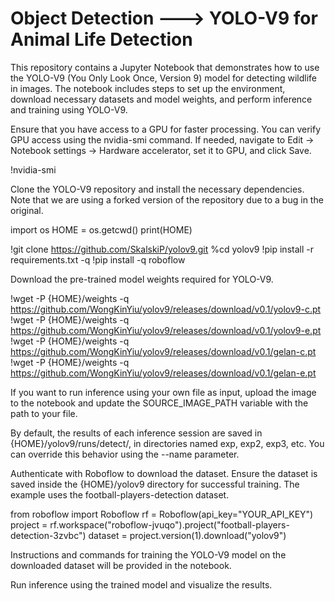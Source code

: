# Object Detection ---> YOLO-V9 for Animal Life Detection

This repository contains a Jupyter Notebook that demonstrates how to use the YOLO-V9 (You Only Look Once, Version 9) model for detecting wildlife in images. The notebook includes steps to set up the environment, download necessary datasets and model weights, and perform inference and training using YOLO-V9.

Ensure that you have access to a GPU for faster processing. You can verify GPU access using the nvidia-smi command. If needed, navigate to Edit -> Notebook settings -> Hardware accelerator, set it to GPU, and click Save.


!nvidia-smi


Clone the YOLO-V9 repository and install the necessary dependencies. Note that we are using a forked version of the repository due to a bug in the original.

import os
HOME = os.getcwd()
print(HOME)

!git clone https://github.com/SkalskiP/yolov9.git
%cd yolov9
!pip install -r requirements.txt -q
!pip install -q roboflow

Download the pre-trained model weights required for YOLO-V9.


!wget -P {HOME}/weights -q https://github.com/WongKinYiu/yolov9/releases/download/v0.1/yolov9-c.pt
!wget -P {HOME}/weights -q https://github.com/WongKinYiu/yolov9/releases/download/v0.1/yolov9-e.pt
!wget -P {HOME}/weights -q https://github.com/WongKinYiu/yolov9/releases/download/v0.1/gelan-c.pt
!wget -P {HOME}/weights -q https://github.com/WongKinYiu/yolov9/releases/download/v0.1/gelan-e.pt


If you want to run inference using your own file as input, upload the image to the notebook and update the SOURCE_IMAGE_PATH variable with the path to your file.

By default, the results of each inference session are saved in {HOME}/yolov9/runs/detect/, in directories named exp, exp2, exp3, etc. You can override this behavior using the --name parameter.

Authenticate with Roboflow to download the dataset. Ensure the dataset is saved inside the {HOME}/yolov9 directory for successful training. The example uses the football-players-detection dataset.

from roboflow import Roboflow
rf = Roboflow(api_key="YOUR_API_KEY")
project = rf.workspace("roboflow-jvuqo").project("football-players-detection-3zvbc")
dataset = project.version(1).download("yolov9")


Instructions and commands for training the YOLO-V9 model on the downloaded dataset will be provided in the notebook.

Run inference using the trained model and visualize the results.
